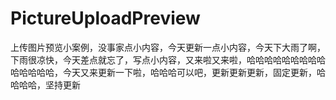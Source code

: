 # PictureUploadPreview
上传图片预览小案例，没事家点小内容，今天更新一点小内容，今天下大雨了啊，下雨很凉快，今天差点就忘了，写点小内容，又来啦又来啦，哈哈哈哈哈哈哈哈哈哈哈哈哈哈，今天又来更新一下啦，哈哈哈可以吧，更新更新更新，固定更新，哈哈哈哈，坚持更新